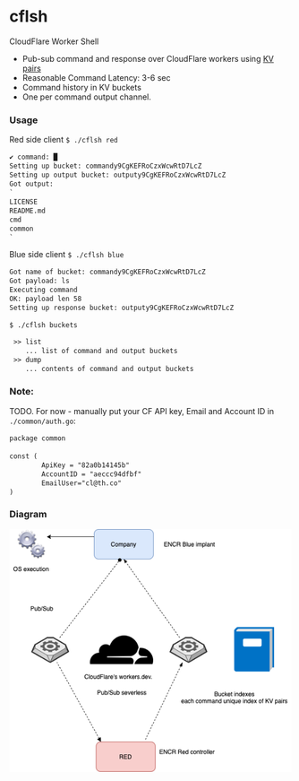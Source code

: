 # cflsh
 CloudFlare Worker Shell

 - Pub-sub command and response over CloudFlare workers using [KV pairs]("https://developers.cloudflare.com/workers/runtime-apis/kv")
 - Reasonable Command Latency: 3-6 sec
 - Command history in KV buckets
 - One per command output channel.
 

### Usage

Red side client
`$ ./cflsh red`
```
✔ command: █
Setting up bucket: commandy9CgKEFRoCzxWcwRtD7LcZ
Setting up output bucket: outputy9CgKEFRoCzxWcwRtD7LcZ
Got output: 
`
LICENSE
README.md
cmd
common
`
```

Blue side client
`$ ./cflsh blue`
```
Got name of bucket: commandy9CgKEFRoCzxWcwRtD7LcZ
Got payload: ls
Executing command
OK: payload len 58
Setting up response bucket: outputy9CgKEFRoCzxWcwRtD7LcZ
```

`$ ./cflsh buckets`
```
 >> list 
    ... list of command and output buckets
 >> dump 
    ... contents of command and output buckets
```

### Note:

TODO. For now - manually put your CF API key, Email and Account ID 
in `./common/auth.go`:
```
package common

const (
        ApiKey = "82a0b14145b"
        AccountID = "aeccc94dfbf"
        EmailUser="cl@th.co"
)
```

### Diagram

![cflsh](https://github.com/dsnezhkov/cflsh/blob/master/cfl.png)

